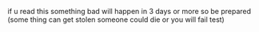 if u read this something bad will happen in 3 days or  more so be prepared
(some thing can get stolen someone could die or you will fail test)
